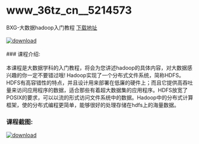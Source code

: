 # www_36tz_cn__5214573
BXG-大数据hadoop入门教程
[下载地址](http://www.36tz.cn/article/5214573 "下载地址")
<br/></br>[![download](http://36tz.cn/muke_img/2020_07_12345-5-300x183.jpg "下载地址")](http://www.36tz.cn/article/5214573 "下载地址")
<br/></br>### 课程介绍:<br/></br>本课程是大数据学科的入门教程，将会为您讲述hadoop的具体内容，对大数据感兴趣的你一定不要错过哦!
Hadoop实现了一个分布式文件系统，简称HDFS。HDFS有高容错性的特点，并且设计用来部署在低廉的硬件上；而且它提供高吞吐量来访问应用程序的数据，适合那些有着超大数据集的应用程序。HDFS放宽了POSIX的要求，可以以流的形式访问文件系统中的数据。Hadoop中的分布式计算框架，使的分布式编程更简单，能够很好的处理存储在hdfs上的海量数据。

### 课程截图:
[![download](http://36tz.cn/muke_img/2020_07_2-80.png "下载地址")](http://www.36tz.cn/article/5214573 "下载地址")

